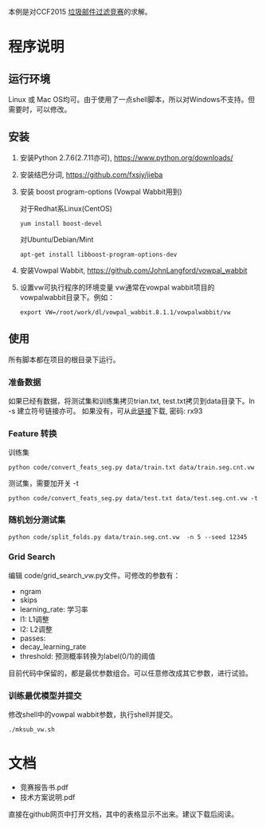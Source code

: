 
本例是对CCF2015 [垃圾邮件过滤竞赛](http://www.wid.org.cn/project/2015ccf/comp_detail.php?cid=227)的求解。



# 程序说明

## 运行环境
Linux 或 Mac OS均可。由于使用了一点shell脚本，所以对Windows不支持。但需要时，可以修改。
	
## 安装
1. 安装Python 2.7.6(2.7.11亦可), <https://www.python.org/downloads/>

2. 安装结巴分词, <https://github.com/fxsjy/jieba>
  
3. 安装 boost program-options (Vowpal Wabbit用到)

   对于Redhat系Linux(CentOS)
   ```
   yum install boost-devel
   ```
   
   对Ubuntu/Debian/Mint
   ```
   apt-get install libboost-program-options-dev
   ```
   
3. 安装Vowpal Wabbit, <https://github.com/JohnLangford/vowpal_wabbit>

4. 设置vw可执行程序的环境变量
    vw通常在vowpal wabbit项目的vowpalwabbit目录下。例如：
    
	```
	export VW=/root/work/dl/vowpal_wabbit.8.1.1/vowpalwabbit/vw
	```

## 使用

所有脚本都在项目的根目录下运行。


### 准备数据

如果已经有数据，将测试集和训练集拷贝trian.txt, test.txt拷贝到data目录下。ln -s 建立符号链接亦可。
如果没有，可从此[链接](http://pan.baidu.com/s/1bom8Ry3)下载, 密码: rx93 

### Feature 转换


训练集
```
python code/convert_feats_seg.py data/train.txt data/train.seg.cnt.vw
```
测试集，需要加开关 -t
```
python code/convert_feats_seg.py data/test.txt data/test.seg.cnt.vw -t
```

### 随机划分测试集

```
python code/split_folds.py data/train.seg.cnt.vw  -n 5 --seed 12345
```

### Grid Search

编辑 code/grid_search_vw.py文件。可修改的参数有：
* ngram
* skips
* learning_rate: 学习率
* l1: L1调整
* l2: L2调整
* passes: 
* decay_learning_rate
* threshold:  预测概率转换为label(0/1)的阈值

目前代码中保留的，都是最优参数组合。可以任意修改成其它参数，进行试验。

### 训练最优模型并提交

修改shell中的vowpal wabbit参数，执行shell并提交。

```
./mksub_vw.sh
```

# 文档

* 竞赛报告书.pdf
* 技术方案说明.pdf

直接在github网页中打开文档，其中的表格显示不出来。建议下载后阅读。